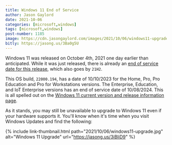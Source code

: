 ```yaml
---
title: Windows 11 End of Service
author: Jason Gaylord
date: 2021-10-06
categories: [microsoft,windows]
tags: [microsoft,windows]
post-number: 1185
image: https://cdn.jasongaylord.com/images/2021/10/06/windows11-upgrade.jpg
bitly: https://jasong.us/3Ba0g5U
---
```


Windows 11 was released on October 4th, 2021 one day earlier than anticipated. While it was just released, there is already an [end of service date for this release](https://jasong.us/3Bghmiv), which also goes by `21H2`. 

This OS build, `22000.194`, has a date of 10/10/2023 for the Home, Pro, Pro Education and Pro for Workstations versions. The Enterprise, Education, and IoT Enterprise versions has an end of service date of 10/08/2024. This is all spelled out on the [Windows 11 current version and release information page](https://jasong.us/3Bghmiv).

As it stands, you may still be unavailable to upgrade to Windows 11 even if your hardware supports it. You'll know when it's time when you visit Windows Updates and find the following:

{% include link-thumbnail.html path="2021/10/06/windows11-upgrade.jpg" alt="Windows 11 Upgrade" url="https://jasong.us/3iBliD9" %}